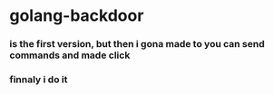 <h1> golang-backdoor</h1>
<h3>is the first version, but then i gona made to you can send commands and made click </h3>
<h3> finnaly i do it  </h3>
